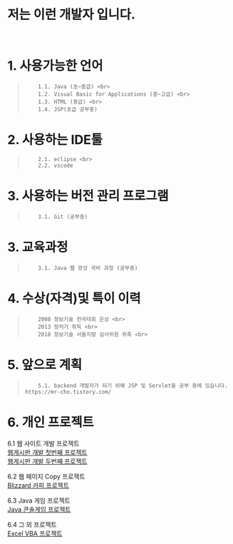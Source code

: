 <h1> 저는 이런 개발자 입니다.  </H1> <br>

# 1. 사용가능한 언어
>         1.1. Java (초~중급) <br>
>         1.2. Visual Basic for Applications (중~고급) <br>
>         1.3. HTML (중급) <br>
>         1.4. JSP(초급 공부중) 

# 2. 사용하는 IDE툴
>         2.1. eclipse <br>
>         2.2. vscode

# 3. 사용하는 버전 관리 프로그램
>         3.1. Git (공부중)

# 3. 교육과정
>         3.1. Java 웹 양성 국비 과정 (공부중)

# 4. 수상(자격)및 특이 이력
>         2008 정보기술 전국대회 은상 <br>
>         2013 정처기 취득 <br>
>         2018 정보기술 서울지방 심사위원 위촉 <br>


# 5. 앞으로 계획
>         5.1. backend 개발자가 되기 위해 JSP 및 Servlet을 공부 중에 있습니다. https://mr-cho.tistory.com/


# 6. 개인 프로젝트

6.1 웹 사이트 개발 프로젝트 <br>
         <a href="https://www.youtube.com/watch?v=6TdxM1eMUjM&list=PL7lbzlpGZWO9cBDQF3Y7u34t9DEQmbQSf">웹게시판 개발 첫번째 프로젝트</a> <br>
         <a href="https://www.youtube.com/watch?v=Ivg1m_ZBfoE&list=PL7lbzlpGZWO9cBDQF3Y7u34t9DEQmbQSf&index=5">웹게시판 개발 두번째 프로젝트</a> <br>

6.2 웹 페이지 Copy 프로젝트 <br>
         <a href="https://www.youtube.com/watch?v=9TQnKm0fbQ4&list=PL7lbzlpGZWO9cBDQF3Y7u34t9DEQmbQSf&index=3">Blizzard 카피 프로젝트</a>

6.3 Java 게임 프로젝트 <br>
         <a href="https://www.youtube.com/watch?v=w5Gjw1J514w&list=PL7lbzlpGZWO9cBDQF3Y7u34t9DEQmbQSf&index=4">Java 콘솔게임 프로젝트</a>

6.4 그 외 프로젝트 <br>
         <a href="https://www.youtube.com/watch?v=78nQ30oVEds&list=PL7lbzlpGZWO9cBDQF3Y7u34t9DEQmbQSf&index=2">Excel VBA 프로젝트</a>


